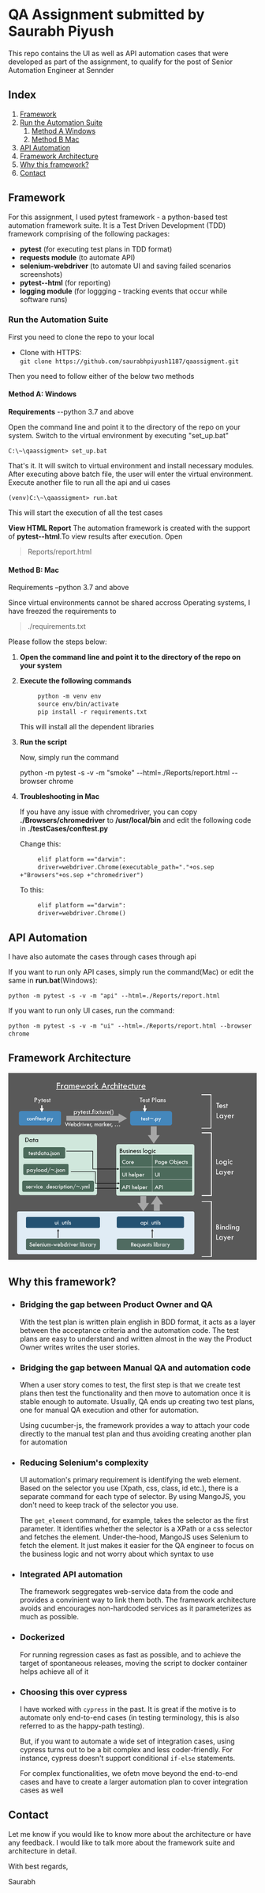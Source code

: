# QA Assignment submitted by **Saurabh Piyush**
This repo contains the UI as well as API automation cases that were developed as part of the assignment, to qualify for the post of Senior Automation Engineer at Sennder

## Index
1. [Framework](#Framework)
2. [Run the Automation Suite](#Run-the-Automation-Suite)
    1. [Method A Windows](#Method-A-Windows)
    2. [Method B Mac](#Method-B-Mac)
3. [API Automation](#---API-Automation)
4. [Framework Architecture](#Framework-Architecture)
5. [Why this framework?](#Why-this-framework?)
6. [Contact](#Contact)

## **Framework**
For this assignment, I used pytest framework - a python-based test automation framework suite. It is a Test Driven Development (TDD) framework comprising of the following packages:
- **pytest** (for executing test plans in TDD format)
- **requests module** (to automate API)
- **selenium-webdriver** (to automate UI and saving failed scenarios screenshots)
- **pytest--html** (for reporting)
- **logging module** (for loggging - tracking events that occur while software runs)

### **Run the Automation Suite**
First you need to clone the repo to your local

- Clone with HTTPS:     
    `git clone https://github.com/saurabhpiyush1187/qaassigment.git`

Then you need to follow either of the below two methods
#### **Method A**: Windows
**Requirements** 
--python 3.7 and above

Open the command line and point it to the directory of the repo on your system. Switch to the virtual environment by executing "set_up.bat"
    
    C:\~\qaassigment> set_up.bat
That's it.
It will switch to virtual environment and install necessary modules. After executing above batch file, the user will enter the virtual environment. Execute another file to run all the api and ui cases

    (venv)C:\~\qaassigment> run.bat
This will start the execution of all the test cases

**View HTML Report**
The automation framework is created with the support of **pytest--html**.To view results after execution. Open

>Reports/report.html
    

#### **Method B**: Mac

Requirements
–python 3.7 and above

Since virtual environments cannot be shared accross Operating systems, I have freezed the requirements to 

>./requirements.txt

Please follow the steps below:

1. **Open the command line and point it to the directory of the repo on your system**
    
2. **Execute the following commands**

            python -m venv env
            source env/bin/activate
            pip install -r requirements.txt
            


    This will install all the dependent libraries

3. **Run the script**

    Now, simply run the command
    
    python -m pytest -s -v -m "smoke" --html=./Reports/report.html --browser chrome

4. **Troubleshooting in Mac**
    
    If you have any issue with chromedriver, you can copy **./Browsers/chromedriver** to **/usr/local/bin**
    and edit the following code in **./testCases/conftest.py**

    Change this:
    
            elif platform =="darwin":
            driver=webdriver.Chrome(executable_path="."+os.sep +"Browsers"+os.sep +"chromedriver")   
            
    To this:
    
            elif platform =="darwin":
            driver=webdriver.Chrome()
    

## **API Automation**
I have also automate the cases through cases through api

If you want to run only API cases, simply run the command(Mac) or edit the same in **run.bat**(Windows):
    
    python -m pytest -s -v -m "api" --html=./Reports/report.html

If you want to run only UI cases, run the command:

    python -m pytest -s -v -m "ui" --html=./Reports/report.html --browser chrome

## **Framework Architecture**
![](architecture.png)

## **Why this framework?**
- ### **Bridging the gap between Product Owner and QA**
    With the test plan is written plain english in BDD format, it acts as a layer between the acceptance criteria and the automation code. The test plans are easy to understand and written almost in the way the Product Owner writes writes the user stories. 

- ### **Bridging the gap between Manual QA and automation code**
    When a user story comes to test, the first step is that we create test plans then test the functionality and then move to automation once it is stable enough to automate. Usually, QA ends up creating two test plans, one for manual QA execution and other for automation. 

    Using cucumber-js, the framework provides a way to attach your code directly to the manual test plan and thus avoiding creating another plan for automation 

- ### **Reducing Selenium's complexity**
    UI automation's primary requirement is identifying the web element. Based on the selector you use (Xpath, css, class, id etc.), there is a separate command for each type of selector. By using MangoJS, you don't need to keep track of the selector you use. 
    
    The `get_element` command, for example, takes the selector as the first parameter. It identifies whether the selector is a XPath or a css selector and fetches the element. Under-the-hood, MangoJS uses Selenium to fetch the element. It just makes it easier for the QA engineer to focus on the business logic and not worry about which syntax to use

- ### **Integrated API automation**
    The framework seggregates web-service data from the code and provides a convinient way to link them both. The framework architecture avoids and encourages non-hardcoded services as it parameterizes as much as possible.

- ### **Dockerized**
    For running regression cases as fast as possible, and to achieve the target of spontaneous releases, moving the script to docker container helps achieve all of it

- ### **Choosing this over cypress**
    I have worked with `cypress` in the past. It is great if the motive is to automate only end-to-end cases (in testing terminology, this is also referred to as the happy-path testing).
    
    But, if you want to automate a wide set of integration cases, using cypress turns out to be a bit complex and less coder-friendly. For instance, cypress doesn't support conditional `if-else` statements. 

    For complex functionalities, we ofetn move beyond the end-to-end cases and have to create a larger automation plan to cover integration cases as well

## **Contact**
Let me know if you would like to know more about the architecture or have any feedback. I would like to talk more about the framework suite and architecture in detail.

With best regards,

Saurabh
